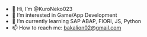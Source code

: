 - 👋 Hi, I’m @KuroNeko023
- 👀 I’m interested in Game/App Development
- 🌱 I’m currently learning SAP ABAP, FIORI, JS, Python
- 📫 How to reach me: bakalion02@gmail.com

<!---
KuroNeko023/KuroNeko023 is a ✨ special ✨ repository because its `README.md` (this file) appears on your GitHub profile.
You can click the Preview link to take a look at your changes.
--->
